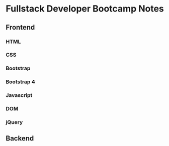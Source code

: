 <h1>Fullstack Developer Bootcamp Notes</h1>
<h2>Frontend</h2>
<h3>HTML</h3>

<h3>CSS</h3>

<h3>Bootstrap</h3>

<h3>Bootstrap 4</h3>

<h3>Javascript</h3>

<h3>DOM</h3>

<h3>jQuery</h3>

<h2>Backend</h2>
